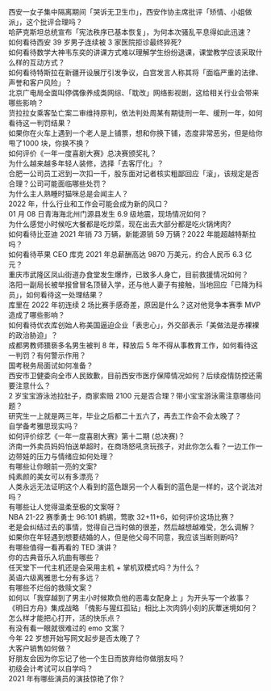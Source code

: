 西安一女子集中隔离期间「哭诉无卫生巾」，西安作协主席批评「矫情、小姐做派」，这个批评合理吗？  
哈萨克斯坦总统宣布「宪法秩序已基本恢复」，为何本次骚乱平息得如此迅速？  
如何看待西安 39 岁男子连续被 3 家医院拒诊最终猝死?  
如何看待数学大神韦东奕的讲课方式难以理解学生纷纷退课，课堂教学应该采取什么样的互动方式？  
如何看待特斯拉在新疆开设展厅引发争议，白宫发言人称其将「面临严重的法律、声誉和客户风险」？  
北京广电局全面叫停偶像养成类网综、「耽改」网络影视剧，这给相关行业会带来哪些影响？  
货拉拉女乘客坠亡案二审维持原判，依法判处周某有期徒刑一年、缓刑一年，如何看待这一判罚结果？  
如果你在火车上遇到一个老人是上铺票，想和你换下铺，态度非常恶劣，但是给你甩了1000 块，你换不换？  
如何评价《一年一度喜剧大赛》总决赛颁奖礼？  
为什么越来越多年轻人装修，选择「去客厅化」？  
合肥一公司员工迟到一次扣一千，股东面对记者核实粗鄙回应「滚」，该规定是否合理？公司可能面临哪些处罚？  
为什么主人熟睡时猫咪总是会闻主人？  
2022 年，什么行业和工作会可能会成为新的风口？  
01 月 08 日青海海北州门源县发生 6.9 级地震，现场情况如何？  
为什么感觉小时候吃大餐都是吃炒菜，现在出去大部分都是吃火锅烤肉?  
如何看待比亚迪 2021 年销 73 万辆，新能源销 59 万辆？2022 年能超越特斯拉吗？  
如何看待苹果 CEO 库克 2021 年总薪酬高达 9870 万美元，约合人民币 6.3 亿元？  
重庆市武隆区凤山街道办食堂发生爆炸，已致多人身亡，目前救援情况如何？  
洛阳一副局长被举报曾冒名顶替入学，还与他人妻子有接触，当地回应「已降为科员」，如何看待这一处理结果？  
库里在 2022 年初连续 2 场比赛手感奇差，原因是什么？这对他竞争本赛季 MVP 造成了哪些影响？  
如何看待优衣库创始人称美国逼迫企业「表忠心」，外交部表示「美做法是赤裸裸的政治胁迫」？  
成都男教师猥亵多名男生被判 8 年，释放后 5 年不得从事教育工作，如何看待这一判罚？有何警示作用？  
国考税务局面试如何准备？  
西安市卫健委向全市人民致歉，目前西安市医疗保障情况如何？后续疫情防控还需要注意什么？  
2 岁宝宝游泳池拉肚子，商家索赔 2100 元是否合理？带小宝宝游泳需注意哪些问题？  
研究生一上就是两三年，毕业之后都二十五六了，再去工作会不会太晚了？  
自学备考雅思现实吗？  
如何评价综艺《一年一度喜剧大赛》第十二期 (总决赛)？  
济南一外卖员妈妈怕送单超时，在商场怒吼贪玩孩子，对此你怎么看？一边工作一边带娃的压力与情绪应如何处理？  
有哪些让你眼前一亮的文案?  
纯素颜的美女可以有多漂亮？  
人类永远无法证明这个人看到的蓝色跟另一个人看到的蓝色是一样的，这个说法对吗？  
有哪些让人觉得温柔至极的文案呀？  
NBA 21-22 赛季勇士 96:101 鹈鹕，莺歌 32+11+6，如何评价这场比赛？  
老是会纠结过去的事情，觉得自己当时做的很差，然后越想越难受，怎么调解？  
如果你在年轻遇到想要结婚的人，但是他父母不同意，我应该当断则断吗?  
有哪些值得一看再看的 TED 演讲？  
你的古典音乐入坑曲有哪些？  
任天堂下一代主机还是会采用主机 + 掌机双模式吗？为什么？  
英语六级离雅思七分有多远？  
有哪些不烂俗的救赎文案？  
如何以「我穿越到了男主小时候欺负他的恶毒女配身上 」为开头写一个故事？  
《明日方舟》集成战略 「傀影与猩红孤钻」相比上次肉鸽小刻的灰蕈迷境如何？  
怎么样才能把心打开，活的快乐点？  
有没有看一眼就很难过的 emo 文案？  
今年 22 岁想开始写网文起步是否太晚了？  
大客户销售如何做？  
好朋友会因为你忘记了他一个生日而放弃给你做朋友吗？  
初级会计考试可以自学吗？  
2021 年有哪些演员的演技惊艳了你？  
